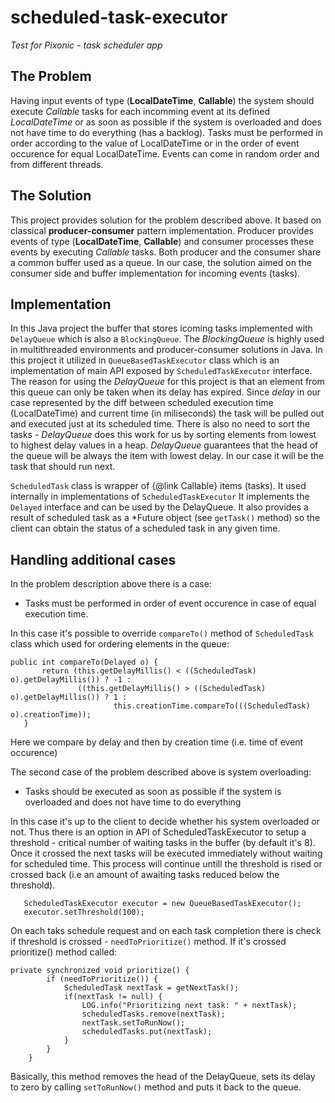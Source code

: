 # scheduled-task-executor
*Test for Pixonic - task scheduler app*
<br />

## The Problem

Having input events of type (__LocalDateTime__, __Callable__) the system should execute *Callable* tasks for each incomming event at
its defined *LocalDateTime* or as soon as possible if the system is overloaded and does not have time to do everything (has a backlog).
Tasks must be performed in order according to the value of LocalDateTime or in the order of event occurence for equal LocalDateTime.
Events can come in random order and from different threads.

## The Solution
This project provides solution for the problem described above. It based on classical __producer-consumer__ pattern implementation.
Producer provides events of type (__LocalDateTime__, __Callable__) and consumer processes these events by executing *Callable* tasks.
Both producer and the consumer share a common buffer used as a queue. In our case, the solution aimed on the consumer side and buffer
implementation for incoming events (tasks).

## Implementation
In this Java project the buffer that stores icoming tasks implemented with `DelayQueue` which is also a `BlockingQueue`.
The *BlockingQueue* is highly used in multithreaded environments and producer-consumer solutions in Java. In this project it utilized
in `QueueBasedTaskExecutor` class which is an implementation of main API exposed by `ScheduledTaskExecutor` interface.
The reason for using the *DelayQueue* for this project is that an element from this queue can only be taken when its delay has expired.
Since *delay* in our case represented by the diff between scheduled execution time (LocalDateTime) and current time (in miliseconds) the task will be pulled out and executed just at its scheduled time. There is also no need to sort the tasks - *DelayQueue* does this work for us by sorting elements from lowest to highest delay values in a heap. *DelayQueue* guarantees that the head of the queue will be always the item with lowest delay. In our case it will be the task that should run next.

`ScheduledTask` class is wrapper of {@link Callable} items (tasks). It used internally in implementations of `ScheduledTaskExecutor`
It implements the `Delayed` interface and can be used by the DelayQueue. It also provides a result of scheduled task as a *Future object
(see `getTask()` method) so the client can obtain the status of a scheduled task in any given time. 

## Handling additional cases
In the problem description above there is a case:
* Tasks must be performed in order of event occurence in case of equal execution time. <br /> 

In this case it's possible to override `compareTo()` method of `ScheduledTask` class which used for ordering elements in the queue:

 ```
public int compareTo(Delayed o) {
        return (this.getDelayMillis() < ((ScheduledTask) o).getDelayMillis()) ? -1 :
                ((this.getDelayMillis() > ((ScheduledTask) o).getDelayMillis()) ? 1 :
                        this.creationTime.compareTo(((ScheduledTask) o).creationTime));
    }
 ```
Here we compare by delay and then by creation time (i.e. time of event occurence) 

The second case of the problem described above is system overloading:
* Tasks should be executed as soon as possible if the system is overloaded and does not have time to do everything <br />

In this case it's up to the client to decide whether his system overloaded or not. Thus there is an option in API of 
ScheduledTaskExecutor to setup a threshold - critical number of waiting tasks in the buffer (by default it's 8). Once it crossed the next tasks will be executed immediately without waiting for scheduled time. This process will continue untill the threshold is rised or crossed back (i.e an amount of awaiting tasks reduced below the threshold).

```
   ScheduledTaskExecutor executor = new QueueBasedTaskExecutor();
   executor.setThreshold(100);
```
On each taks schedule request and on each task completion there is check if threshold is crossed - `needToPrioritize()` method.
If it's crossed prioritize() method called:

```
private synchronized void prioritize() {
        if (needToPrioritize()) {
            ScheduledTask nextTask = getNextTask();
            if(nextTask != null) {
                LOG.info("Prioritizing next task: " + nextTask);
                scheduledTasks.remove(nextTask);
                nextTask.setToRunNow();
                scheduledTasks.put(nextTask);
            }
        }
    }
```

Basically, this method removes the head of the DelayQueue<ScheduledTask>, sets its delay to zero by calling `setToRunNow()` method
and puts it back to the queue.
